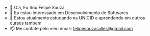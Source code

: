 - 👋 Olá, Eu Sou Felipe Souza
- 👀 Eu estou interessado em Desenvolvimento de Softwares
- 🌱 Estou atualmente estudando na UNICID e aprendendo em outros cursos tambem
- 📫 Me contate pelo meu email: felipesouzasalles@gmail.com
